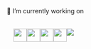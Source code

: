 <html>
<body>
🔭 I’m currently working on <br><br>
<div class="my-workings" style="display:flex;margin:15px;">
    <a href="https://html.com/" target="_blank"><img width="30" height="30" src="https://img.icons8.com/color/48/000000/html-5--v1.png"/></a>
   <a href="https://www.w3.org/Style/CSS/Overview.en.html" target="_blank"><img width="30" height="30" src="https://img.icons8.com/color/48/000000/css3.png"/></a>
   <a href="https://www.javascript.com/" target="_blank"><img width="30" height="30" src="https://img.icons8.com/dusk/48/000000/javascript-logo.png"/></a>
   <a href="https://www.javascript.com/" target="_blank"><img width="30" height="30" src="https://img.icons8.com/color/48/000000/django.png"/></a>
   <a href="https://reactjs.org/" target="_blank"><img src="https://img.icons8.com/nolan/64/react-native.png"/></a>
</div>
</body>
</html>
